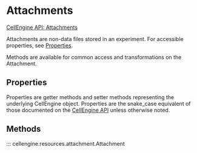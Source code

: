 # Attachments

[CellEngine API: Attachments](https://docs.cellengine.com/api/#attachments)

Attachments are non-data files stored in an experiment.
For accessible properties, see [Properties](#properties).

Methods are available for common access and transformations on the Attachment.

## Properties
Properties are getter methods and setter methods representing the underlying
CellEngine object. Properties are the snake_case equivalent of those documented
on the [CellEngine API](https://docs.cellengine.com/api/#attachments) unless otherwise noted.

## Methods

::: cellengine.resources.attachment.Attachment
